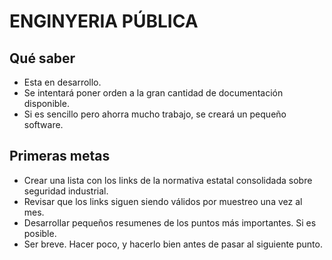 ENGINYERIA PÚBLICA
==================


Qué saber
---------

- Esta en desarrollo.
- Se intentará poner orden a la gran cantidad de documentación disponible.
- Si es sencillo pero ahorra mucho trabajo, se creará un pequeño software.


Primeras metas
--------------

- Crear una lista con los links de la normativa estatal consolidada sobre
seguridad industrial.
- Revisar que los links siguen siendo válidos por muestreo una vez al mes.
- Desarrollar pequeños resumenes de los puntos más importantes. Si es posible.
- Ser breve. Hacer poco, y hacerlo bien antes de pasar al siguiente punto.
